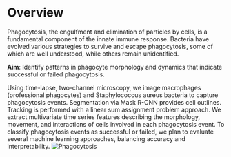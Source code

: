 # Overview
Phagocytosis, the engulfment and elimination of particles by cells, is a fundamental component of the innate immune response. Bacteria have evolved various strategies to survive and escape phagocytosis, some of which are well understood, while others remain unidentified.

**Aim**: Identify patterns in phagocyte morphology and dynamics that indicate successful or failed phagocytosis.

Using time-lapse, two-channel microscopy, we image macrophages (professional phagocytes) and Staphylococcus aureus bacteria to capture phagocytosis events.
Segmentation via Mask R-CNN provides cell outlines.
Tracking is performed with a linear sum assignment problem approach.
We extract multivariate time series features describing the morphology, movement, and interactions of cells involved in each phagocytosis event. 
To classify phagocytosis events as successful or failed, we plan to evaluate several machine learning approaches, balancing accuracy and interpretability. 
![Phagocytosis](images/phago_11_3.gif)